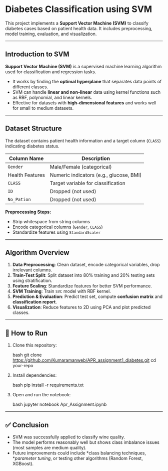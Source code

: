 # Diabetes Classification using SVM

This project implements a **Support Vector Machine (SVM)** to classify diabetes cases based on patient health data. It includes preprocessing, model training, evaluation, and visualization.

---

## Introduction to SVM
**Support Vector Machine (SVM)** is a supervised machine learning algorithm used for classification and regression tasks.  
- It works by finding the **optimal hyperplane** that separates data points of different classes.  
- SVM can handle **linear and non-linear** data using kernel functions such as RBF, polynomial, and linear kernels.  
- Effective for datasets with **high-dimensional features** and works well for small to medium datasets.

---

## Dataset Structure
The dataset contains patient health information and a target column (`CLASS`) indicating diabetes status.  

| Column Name    | Description                             |
|----------------|-----------------------------------------|
| `Gender`       | Male/Female (categorical)               |
| Health Features| Numeric indicators (e.g., glucose, BMI)|
| `CLASS`        | Target variable for classification      |
| `ID`           | Dropped (not used)                      |
| `No_Pation`    | Dropped (not used)                      |

**Preprocessing Steps:**  
- Strip whitespace from string columns  
- Encode categorical columns (`Gender`, `CLASS`)  
- Standardize features using `StandardScaler`  

---

## Algorithm Overview
1. **Data Preprocessing**: Clean dataset, encode categorical variables, drop irrelevant columns.  
2. **Train-Test Split**: Split dataset into 80% training and 20% testing sets using stratification.  
3. **Feature Scaling**: Standardize features for better SVM performance.  
4. **SVM Training**: Train `SVC` model with RBF kernel.  
5. **Prediction & Evaluation**: Predict test set, compute **confusion matrix** and **classification report**.  
6. **Visualization**: Reduce features to 2D using PCA and plot predicted classes.

---

## 🚀 How to Run

1. Clone this repository:

   bash
   git clone https://github.com/Kumaramanweb/APR_assignment1_diabetes.git
   cd your-repo
   

2. Install dependencies:

   bash
   pip install -r requirements.txt
   

3. Open and run the notebook:

   bash
   jupyter notebook Apr_Assignment.ipynb
   

---

## ✅ Conclusion

- SVM was successfully applied to classify wine quality.
- The model performs reasonably well but shows class imbalance issues (most samples are medium quality).
- Future improvements could include *class balancing techniques, **parameter tuning*, or testing other algorithms (Random Forest, XGBoost).
